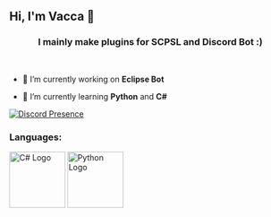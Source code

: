 ## Hi, I'm Vacca 👋

<h3 align="center"> I mainly make plugins for SCPSL and Discord Bot :)</h3><br>


- 🔭 I’m currently working on **Eclipse Bot**

- 🌱 I’m currently learning **Python** and **C#**


[![Discord Presence](https://lanyard.cnrad.dev/api/1030951880936935525)](https://discord.com/users/1030951880936935525)


<h3 align="left">Languages:</h3>
<img src="https://upload.wikimedia.org/wikipedia/commons/b/bd/Logo_C_sharp.svg" alt="C# Logo" width="100"/>
<img src="[https://upload.wikimedia.org/wikipedia/commons/b/bd/Logo_C_sharp.svg](https://upload.wikimedia.org/wikipedia/commons/c/c3/Python-logo-notext.svg)" alt="Python Logo" width="100"/>
